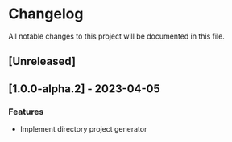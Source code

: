 # Changelog

All notable changes to this project will be documented in this file.

## [Unreleased]
## [1.0.0-alpha.2] - 2023-04-05

### Features

- Implement directory project generator

<!-- generated by git-cliff -->
